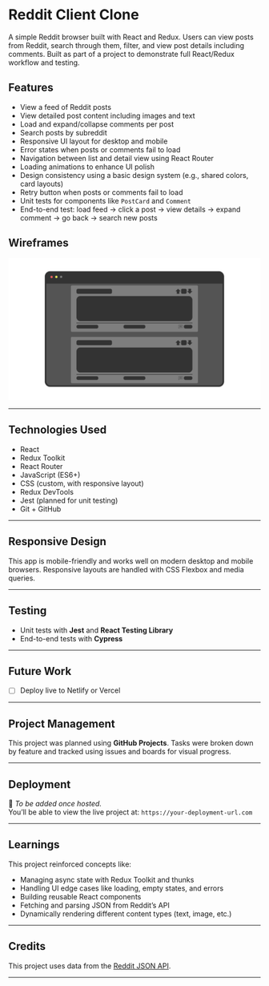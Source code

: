 # Reddit Client Clone

A simple Reddit browser built with React and Redux. Users can view posts from Reddit, search through them, filter, and view post details including comments. Built as part of a project to demonstrate full React/Redux workflow and testing.

## Features

- View a feed of Reddit posts
- View detailed post content including images and text
- Load and expand/collapse comments per post
- Search posts by subreddit
- Responsive UI layout for desktop and mobile
- Error states when posts or comments fail to load
- Navigation between list and detail view using React Router
- Loading animations to enhance UI polish
- Design consistency using a basic design system (e.g., shared colors, card layouts)
- Retry button when posts or comments fail to load
- Unit tests for components like `PostCard` and `Comment`
- End-to-end test: load feed → click a post → view details → expand comment → go back → search new posts

## Wireframes

![alt text](image.png)

---

## Technologies Used

- React
- Redux Toolkit
- React Router
- JavaScript (ES6+)
- CSS (custom, with responsive layout)
- Redux DevTools
- Jest (planned for unit testing)
- Git + GitHub

---

## Responsive Design

This app is mobile-friendly and works well on modern desktop and mobile browsers. Responsive layouts are handled with CSS Flexbox and media queries.

---

## Testing

- Unit tests with **Jest** and **React Testing Library**
- End-to-end tests with **Cypress**

---

## Future Work

- [ ] Deploy live to Netlify or Vercel

---

## Project Management

This project was planned using **GitHub Projects**. Tasks were broken down by feature and tracked using issues and boards for visual progress.

---

## Deployment

📍 *To be added once hosted.*  
You’ll be able to view the live project at: `https://your-deployment-url.com`

---

## Learnings

This project reinforced concepts like:

- Managing async state with Redux Toolkit and thunks
- Handling UI edge cases like loading, empty states, and errors
- Building reusable React components
- Fetching and parsing JSON from Reddit’s API
- Dynamically rendering different content types (text, image, etc.)

---

## Credits

This project uses data from the [Reddit JSON API](https://www.reddit.com/dev/api/).

---
